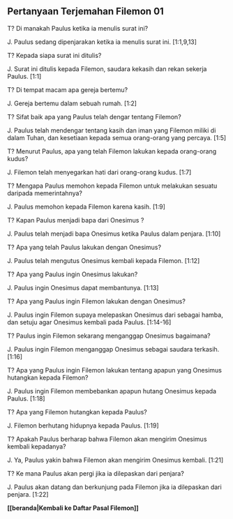 ﻿## Pertanyaan Terjemahan Filemon 01 ##

T? Di manakah Paulus ketika ia menulis surat ini?

J. Paulus sedang dipenjarakan ketika ia menulis surat ini. [1:1,9,13]

T? Kepada siapa surat ini ditulis?

J. Surat ini ditulis kepada Filemon, saudara kekasih dan rekan sekerja Paulus. [1:1]

T? Di tempat macam apa gereja bertemu?

J. Gereja bertemu dalam sebuah rumah. [1:2]

T? Sifat baik apa yang Paulus telah dengar tentang Filemon?

J. Paulus telah mendengar tentang kasih dan iman yang Filemon miliki di dalam Tuhan, dan kesetiaan kepada semua orang-orang yang percaya. [1:5]

T? Menurut Paulus, apa yang telah Filemon lakukan kepada orang-orang kudus?

J. Filemon telah menyegarkan hati dari orang-orang kudus. [1:7]

T? Mengapa Paulus memohon kepada Filemon untuk melakukan sesuatu daripada memerintahnya?

J. Paulus memohon kepada Filemon karena kasih. [1:9]

T? Kapan Paulus menjadi bapa dari Onesimus ?

J. Paulus telah menjadi bapa Onesimus ketika Paulus dalam penjara. [1:10]

T? Apa yang telah Paulus lakukan dengan Onesimus?

J. Paulus telah mengutus Onesimus kembali kepada Filemon. [1:12]

T? Apa yang Paulus ingin Onesimus lakukan?

J. Paulus ingin Onesimus dapat membantunya. [1:13]

T? Apa yang Paulus ingin Filemon lakukan dengan Onesimus?

J. Paulus ingin Filemon supaya melepaskan Onesimus dari sebagai hamba, dan setuju agar Onesimus kembali pada Paulus. [1:14-16]

T? Paulus ingin Filemon sekarang menganggap Onesimus bagaimana?

J. Paulus ingin Filemon menganggap Onesimus sebagai saudara terkasih. [1:16]

T? Apa yang Paulus ingin Filemon lakukan tentang apapun yang Onesimus hutangkan kepada Filemon?

J. Paulus ingin Filemon membebankan apapun hutang Onesimus kepada Paulus. [1:18]

T? Apa yang Filemon hutangkan kepada Paulus?

J. Filemon berhutang hidupnya kepada Paulus. [1:19]

T? Apakah Paulus berharap bahwa Filemon akan mengirim Onesimus kembali kepadanya?

J. Ya, Paulus yakin bahwa Filemon akan mengirim Onesimus kembali. [1:21]

T? Ke mana Paulus akan pergi jika ia dilepaskan dari penjara?

J. Paulus akan datang dan berkunjung pada Filemon jika ia dilepaskan dari penjara. [1:22]

__[[beranda|Kembali ke Daftar Pasal Filemon]]__

